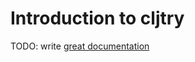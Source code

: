 # Introduction to cljtry

TODO: write [great documentation](http://jacobian.org/writing/what-to-write/)
